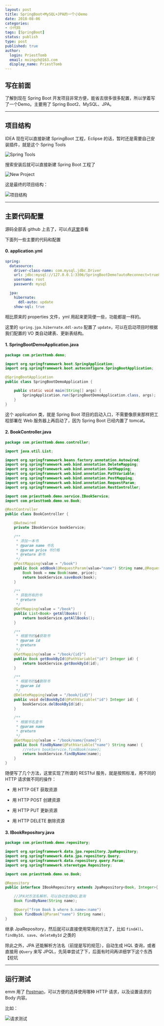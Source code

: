 ```yaml
---
layout: post
title: SpringBoot+MySQL+JPA的一个小Demo
date: 2018-08-06
categories:
- 小代码
tags: [SpringBoot]
status: publish
type: post
published: true
author:
  login: PriestTomb
  email: mxingzh@163.com
  display_name: PriestTomb
---
```


## 写在前面

了解到现在 Spring Boot 开发项目非常方便，能省去很多很多配置，所以学着写了一个Demo。主要用了 Spring Boot2、MySQL、JPA。

---

## 项目结构

IDEA 现在可以直接新建 SpringBoot 工程，Eclipse 的话，暂时还是需要自己安装插件，就是这个 Spring Tools

![Spring Tools](http://oxujjb0ls.bkt.clouddn.com/image/springbootdemo/spring%20tools.png)

搜索安装后就可以直接新建 Spring Boot 工程了

![New Project](http://oxujjb0ls.bkt.clouddn.com/image/springbootdemo/New.png)

这是最终的项目结构：

![项目结构](http://oxujjb0ls.bkt.clouddn.com/image/springbootdemo/%E4%BB%A3%E7%A0%81%E7%BB%93%E6%9E%84.png)

---

## 主要代码配置

源码全部丢 github 上去了，可以点[这里](https://github.com/PriestTomb/SpringBootDemo)查看

下面列一些主要的代码和配置

#### 0. application.yml

```yml
spring:
  datasource:
    driver-class-name: com.mysql.jdbc.Driver
    url: jdbc:mysql://127.0.0.1:3306/SpringBootDemo?autoReconnect=true&useSSL=false&useUnicode=true&characterEncoding=utf-8
    username: root
    password: mysql

  jpa:
    hibernate:
      ddl-auto: update
    show-sql: true
```

相比原来的 properties 文件，yml 用起来更简便一些，功能都是一样的。

这里的 `spring.jpa.hibernate.ddl-auto` 配置了 `update`，可以在启动项目时根据我们配置的 VO 类自动建表、更新表结构。

#### 1. SpringBootDemoApplication.java

```java
package com.priesttomb.demo;

import org.springframework.boot.SpringApplication;
import org.springframework.boot.autoconfigure.SpringBootApplication;

@SpringBootApplication
public class SpringBootDemoApplication {

	public static void main(String[] args) {
		SpringApplication.run(SpringBootDemoApplication.class, args);
	}
}
```

这个 application 类，就是 Spring Boot 项目的启动入口，不需要像原来那样把工程部署在 Web 服务器上再启动了，因为 Spring Boot 已经内置了 tomcat。

#### 2. BookController.java

```java
package com.priesttomb.demo.controller;

import java.util.List;

import org.springframework.beans.factory.annotation.Autowired;
import org.springframework.web.bind.annotation.DeleteMapping;
import org.springframework.web.bind.annotation.GetMapping;
import org.springframework.web.bind.annotation.PathVariable;
import org.springframework.web.bind.annotation.PostMapping;
import org.springframework.web.bind.annotation.RequestParam;
import org.springframework.web.bind.annotation.RestController;

import com.priesttomb.demo.service.IBookService;
import com.priesttomb.demo.vo.Book;

@RestController
public class BookController {

	@Autowired
	private IBookService bookService;

	/**
	 * 添加一本书
	 * @param name 书名
	 * @param price 书价格
	 * @return 新书
	 */
	@PostMapping(value = "/book")
	public Book addBook(@RequestParam(value="name") String name,@RequestParam(value="price") Integer price) {
		Book book = new Book(name, price);
		return bookService.saveBook(book);
	}

	/**
	 * 获取所有的书
	 * @return
	 */
	@GetMapping(value = "/book")
	public List<Book> getAllBooks() {
		return bookService.getAllBooks();
	}

	/**
	 * 根据书的id获取书
	 * @param id
	 * @return
	 */
	@GetMapping(value = "/book/{id}")
	public Book getBookById(@PathVariable("id") Integer id) {
		return bookService.getBookById(id);
	}

	/**
	 * 根据书的id删除书
	 * @param id
	 */
	@DeleteMapping(value = "/book/{id}")
	public void delBookById(@PathVariable("id") Integer id) {
		bookService.delBookById(id);
	}

	/**
	 * 根据书名查书
	 * @param name
	 * @return
	 */
	@GetMapping(value = "/book/name/{name}")
	public Book findByName(@PathVariable("name") String name) {
		//return bookService.findBook(name);
		return bookService.findByName(name);
	}
}

```

随便写了几个方法，这里实现了所谓的 RESTful 服务，就是按照标准，用不同的 HTTP 请求做不同的操作：

* 用 HTTP GET 获取资源

* 用 HTTP POST 创建资源

* 用 HTTP PUT 更新资源

* 用 HTTP DELETE 删除资源


#### 3. IBookRepository.java

```java
package com.priesttomb.demo.repository;

import org.springframework.data.jpa.repository.JpaRepository;
import org.springframework.data.jpa.repository.Query;
import org.springframework.data.repository.query.Param;
import org.springframework.stereotype.Repository;

import com.priesttomb.demo.vo.Book;

@Repository
public interface IBookRepository extends JpaRepository<Book, Integer>{

	//JPA对方法名解析，可以自动生成HQL查询
	Book findByName(String name);

	@Query("from Book b where b.name=:name")
	Book findBook(@Param("name") String name);
}
```

继承 JpaRepository，然后就可以直接使用常用的方法了，比如 `findAll`、`findById`、`save`、`deleteById` 之类的

除此之外，JPA 还能解析方法名（前提是写的规范），自动生成 HQL 查询，或者直接用 `@Query` 来写 JPQL，先简单尝试了下，后面有时间再详细学下这个东西【挖坑

---

## 运行测试

emm 用了 [Postman](https://www.getpostman.com/apps)，可以方便的选择使用哪种 HTTP 请求，以及设置请求的 Body 内容。

比如：

![请求测试](http://oxujjb0ls.bkt.clouddn.com/image/springbootdemo/Post%E6%96%B0%E5%A2%9E.png)
